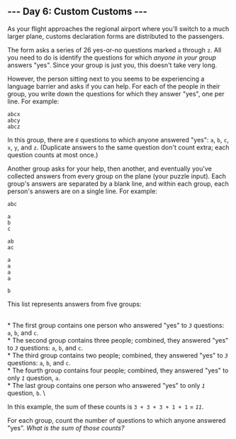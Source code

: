 ## --- Day 6: Custom Customs ---

As your flight approaches the regional airport where you'll switch to a much larger plane, customs declaration forms are distributed to the passengers.


	

The form asks a series of 26 yes-or-no questions marked `` a `` through `` z ``. All you need to do is identify the questions for which _anyone in your group_ answers "yes". Since your group is just you, this doesn't take very long.


	

However, the person sitting next to you seems to be experiencing a language barrier and asks if you can help. For each of the people in their group, you write down the questions for which they answer "yes", one per line. For example:


	

    abcx
	abcy
	abcz
	


	

In this group, there are _`` 6 ``_ questions to which anyone answered "yes": `` a ``, `` b ``, `` c ``, `` x ``, `` y ``, and `` z ``. (Duplicate answers to the same question don't count extra; each question counts at most once.)


	

Another group asks for your help, then another, and eventually you've collected answers from every group on the plane (your puzzle input). Each group's answers are separated by a blank line, and within each group, each person's answers are on a single line. For example:


	

    abc
	
	a
	b
	c
	
	ab
	ac
	
	a
	a
	a
	a
	
	b
	


	

This list represents answers from five groups:


	

\
	*   The first group contains one person who answered "yes" to _`` 3 ``_ questions: `` a ``, `` b ``, and `` c ``.
\
	*   The second group contains three people; combined, they answered "yes" to _`` 3 ``_ questions: `` a ``, `` b ``, and `` c ``.
\
	*   The third group contains two people; combined, they answered "yes" to _`` 3 ``_ questions: `` a ``, `` b ``, and `` c ``.
\
	*   The fourth group contains four people; combined, they answered "yes" to only _`` 1 ``_ question, `` a ``.
\
	*   The last group contains one person who answered "yes" to only _`` 1 ``_ question, `` b ``.
\
	


	

In this example, the sum of these counts is `` 3 + 3 + 3 + 1 + 1 `` = _`` 11 ``_.


	

For each group, count the number of questions to which anyone answered "yes". _What is the sum of those counts?_


	